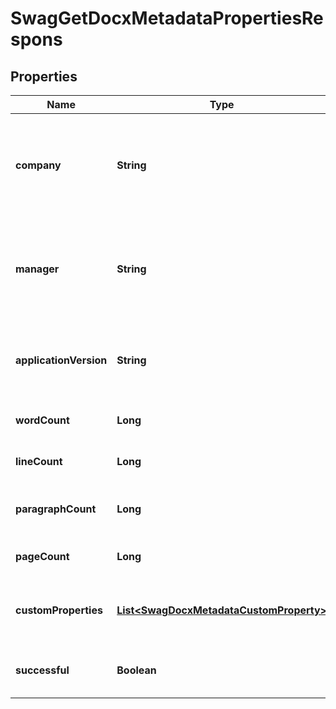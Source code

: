
# SwagGetDocxMetadataPropertiesRespons

## Properties
Name | Type | Description | Notes
------------ | ------------- | ------------- | -------------
**company** | **String** | Name of the Company that authored the document, if available |  [optional]
**manager** | **String** | Name of the Manager that authored the document, if available |  [optional]
**applicationVersion** | **String** | Application version that authored the document, if available |  [optional]
**wordCount** | **Long** | Word count of the document |  [optional]
**lineCount** | **Long** | Line count of the document |  [optional]
**paragraphCount** | **Long** | Paragraph count of the document |  [optional]
**pageCount** | **Long** | Page count of the document |  [optional]
**customProperties** | [**List&lt;SwagDocxMetadataCustomProperty&gt;**](SwagDocxMetadataCustomProperty.md) | Custom properties applied to the document |  [optional]
**successful** | **Boolean** | True if successful, false otherwise |  [optional]



